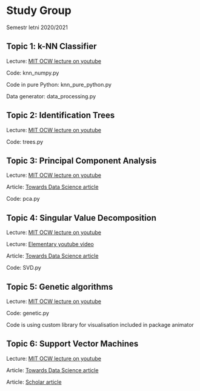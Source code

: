 # Study Group
Semestr letni 2020/2021


## Topic 1: k-NN Classifier
Lecture: [MIT OCW lecture on youtube](https://youtu.be/09mb78oiPkA)

Code: knn_numpy.py

Code in pure Python: knn_pure_python.py

Data generator: data_processing.py


## Topic 2: Identification Trees
Lecture: [MIT OCW lecture on youtube](https://youtu.be/SXBG3RGr_Rc)

Code: trees.py


## Topic 3: Principal Component Analysis
Lecture: [MIT OCW lecture on youtube](https://youtu.be/WW3ZJHPwvyg)

Article: [Towards Data Science article](https://towardsdatascience.com/a-one-stop-shop-for-principal-component-analysis-5582fb7e0a9c)

Code: pca.py


## Topic 4: Singular Value Decomposition
Lecture: [MIT OCW lecture on youtube](https://youtu.be/rYz83XPxiZo)

Lecture: [Elementary youtube video](https://www.youtube.com/watch?v=DG7YTlGnCEo&t=479s)

Article: [Towards Data Science article](https://towardsdatascience.com/understanding-singular-value-decomposition-and-its-application-in-data-science-388a54be95d)

Code: SVD.py

## Topic 5: Genetic algorithms
Lecture: [MIT OCW lecture on youtube](https://youtu.be/kHyNqSnzP8Y)

Code: genetic.py 

Code is using custom library for visualisation included in package animator

## Topic 6: Support Vector Machines
Lecture: [MIT OCW lecture on youtube](https://youtu.be/_PwhiWxHK8o)

Article: [Towards Data Science article](https://towardsdatascience.com/build-a-classification-model-for-a-practical-use-case-670a1bb8dd11)

Article: [Scholar article](https://sci-hub.se/https://doi.org/10.1007/978-0-387-30162-4_415)


